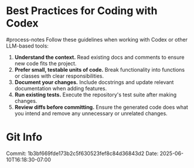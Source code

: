 # Best Practices for Coding with Codex

#process-notes
Follow these guidelines when working with Codex or other LLM-based tools:

1. **Understand the context.** Read existing docs and comments to ensure new code fits the project.
2. **Prefer small, testable units of code.** Break functionality into functions or classes with clear responsibilities.
3. **Document your changes.** Include docstrings and update relevant documentation when adding features.
4. **Run existing tests.** Execute the repository's test suite after making changes.
5. **Review diffs before committing.** Ensure the generated code does what you intend and remove any unnecessary or unrelated changes.
# Git Info
Commit: 1b3bf669fde173b2c5f630523fef8c84d36843d2
Date: 2025-06-10T16:18:30-07:00

